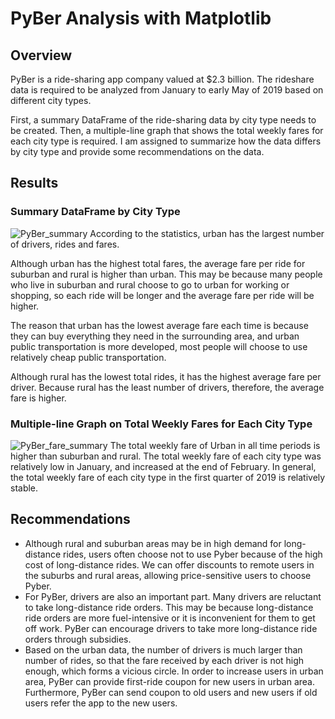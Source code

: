 # PyBer Analysis with Matplotlib

## Overview
PyBer is a ride-sharing app company valued at $2.3 billion. The rideshare data is required to be analyzed from January to early May of 2019 based on different city types.

First, a summary DataFrame of the ride-sharing data by city type needs to be created. Then, a multiple-line graph that shows the total weekly fares for each city type is required. I am assigned to summarize how the data differs by city type and provide some recommendations on the data.

## Results

### Summary DataFrame by City Type
![PyBer_summary](https://user-images.githubusercontent.com/82549782/120053739-fdc15580-bff9-11eb-9d14-9ebf47a0e89d.png)
According to the statistics, urban has the largest number of drivers, rides and fares. 

Although urban has the highest total fares, the average fare per ride for suburban and rural is higher than urban. This may be because many people who live in suburban and rural choose to go to urban for working or shopping, so each ride will be longer and the average fare per ride will be higher. 

The reason that urban has the lowest average fare each time is because they can buy everything they need  in the surrounding area, and urban public transportation is more developed, most people will choose to use relatively cheap public transportation. 

Although rural has the lowest total rides, it has the highest average fare per driver. Because rural has the least number of drivers, therefore, the average fare is higher.

### Multiple-line Graph on Total Weekly Fares for Each City Type
![PyBer_fare_summary](https://user-images.githubusercontent.com/82549782/120053355-a9b57180-bff7-11eb-8df6-671d17b1b984.png)
The total weekly fare of Urban in all time periods is higher than suburban and rural. The total weekly fare of each city type was relatively low in January, and increased at the end of February. In general, the total weekly fare of each city type in the first quarter of 2019 is relatively stable.

## Recommendations
- Although rural and suburban areas may be in high demand for long-distance rides, users often choose not to use Pyber because of the high cost of long-distance rides. We can offer discounts to remote users in the suburbs and rural areas, allowing price-sensitive users to choose Pyber.
- For PyBer, drivers are also an important part. Many drivers are reluctant to take long-distance ride orders. This may be because long-distance ride orders are more fuel-intensive or it is inconvenient for them to get off work. PyBer can encourage drivers to take more long-distance ride orders through subsidies.
- Based on the urban data, the number of drivers is much larger than number of rides, so that the fare received by each driver is not high enough, which forms a vicious circle. In order to increase users in urban area, PyBer can provide first-ride coupon for new users in urban area. Furthermore, PyBer can send coupon to old users and new users if old users refer the app to the new users.
